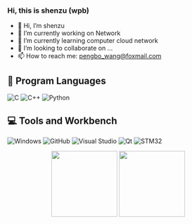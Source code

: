 ### Hi, this is shenzu (wpb)

- 👋 Hi, I’m shenzu
- 🔭 I’m currently working on Network
- 🌱 I’m currently learning computer cloud network
- 👯 I’m looking to collaborate on ...
- 📫 How to reach me: pengbo_wang@foxmail.com

##  🚀 Program Languages

![C](https://img.shields.io/badge/c-3399ff?style=flat&logo=c)
![C++](https://img.shields.io/badge/C++-00599C?style=flat&logo=cplusplus)
![Python](https://img.shields.io/badge/Python-ffff00?style=flat&logo=Python)

## 💻 Tools and Workbench

![Windows](https://img.shields.io/badge/Windows-8a2be2?style=flat&logo=windows)
![GitHub](https://img.shields.io/badge/GitHub-d8bfd8?style=flat&logo=github)
![Visual Studio](https://img.shields.io/badge/Visual%20Studio-9999ff?logo=Visual%20Studio&style=flat)
![Qt](https://img.shields.io/badge/Qt-006666?logo=qt&style=flat)
![STM32](https://img.shields.io/badge/STM32-03234b?logo=STMicroelectronics&style=flat)


<div align="center">
  <img height="150px" src="https://github-readme-stats.vercel.app/api?username=shenzuzhenwang&hide_title=true&hide_border=true&show_icons=trueline_height=21&text_color=000&icon_color=000&bg_color=0,ea6161,ffc64d,fffc4d,52fa5a&theme=graywhite" />
  <img height="150px" src="https://github-readme-stats.vercel.app/api/top-langs/?username=shenzuzhenwang&hide_title=true&hide_border=true&layout=compact&langs_count=6&text_color=000&icon_color=fff&bg_color=0,52fa5a,4dfcff,c64dff&theme=graywhite" />
</div>

